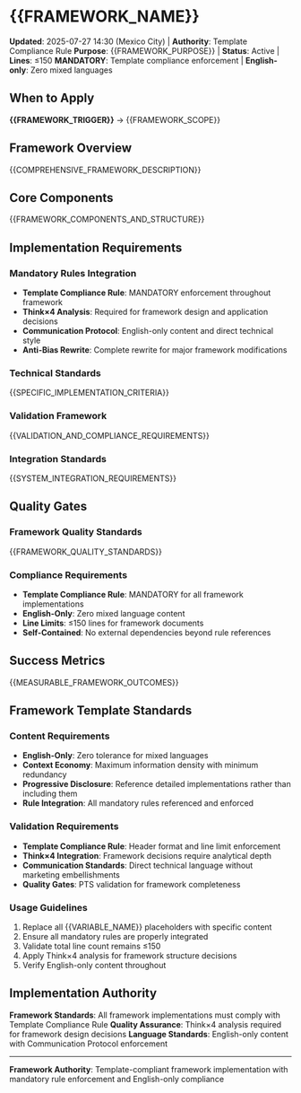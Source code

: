 # {{FRAMEWORK_NAME}}

**Updated**: 2025-07-27 14:30 (Mexico City) | **Authority**: Template Compliance Rule
**Purpose**: {{FRAMEWORK_PURPOSE}} | **Status**: Active | **Lines**: ≤150
**MANDATORY**: Template compliance enforcement | **English-only**: Zero mixed languages

## When to Apply
**{{FRAMEWORK_TRIGGER}}** → {{FRAMEWORK_SCOPE}}

## Framework Overview
{{COMPREHENSIVE_FRAMEWORK_DESCRIPTION}}

## Core Components
{{FRAMEWORK_COMPONENTS_AND_STRUCTURE}}

## Implementation Requirements

### Mandatory Rules Integration
- **Template Compliance Rule**: MANDATORY enforcement throughout framework
- **Think×4 Analysis**: Required for framework design and application decisions
- **Communication Protocol**: English-only content and direct technical style
- **Anti-Bias Rewrite**: Complete rewrite for major framework modifications

### Technical Standards
{{SPECIFIC_IMPLEMENTATION_CRITERIA}}

### Validation Framework
{{VALIDATION_AND_COMPLIANCE_REQUIREMENTS}}

### Integration Standards
{{SYSTEM_INTEGRATION_REQUIREMENTS}}

## Quality Gates

### Framework Quality Standards
{{FRAMEWORK_QUALITY_STANDARDS}}

### Compliance Requirements
- **Template Compliance Rule**: MANDATORY for all framework implementations
- **English-Only**: Zero mixed language content
- **Line Limits**: ≤150 lines for framework documents
- **Self-Contained**: No external dependencies beyond rule references

## Success Metrics
{{MEASURABLE_FRAMEWORK_OUTCOMES}}

## Framework Template Standards

### Content Requirements
- **English-Only**: Zero tolerance for mixed languages
- **Context Economy**: Maximum information density with minimum redundancy
- **Progressive Disclosure**: Reference detailed implementations rather than including them
- **Rule Integration**: All mandatory rules referenced and enforced

### Validation Requirements
- **Template Compliance Rule**: Header format and line limit enforcement
- **Think×4 Integration**: Framework decisions require analytical depth
- **Communication Standards**: Direct technical language without marketing embellishments
- **Quality Gates**: PTS validation for framework completeness

### Usage Guidelines
1. Replace all {{VARIABLE_NAME}} placeholders with specific content
2. Ensure all mandatory rules are properly integrated
3. Validate total line count remains ≤150
4. Apply Think×4 analysis for framework structure decisions
5. Verify English-only content throughout

## Implementation Authority
**Framework Standards**: All framework implementations must comply with Template Compliance Rule
**Quality Assurance**: Think×4 analysis required for framework design decisions
**Language Standards**: English-only content with Communication Protocol enforcement

---

**Framework Authority**: Template-compliant framework implementation with mandatory rule enforcement and English-only compliance